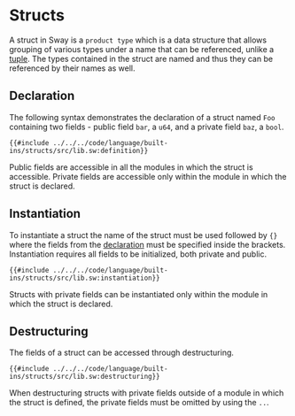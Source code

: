 # Structs

A struct in Sway is a `product type` which is a data structure that allows grouping of various types under a name that can be referenced, unlike a [tuple](tuples.md). The types contained in the struct are named and thus they can be referenced by their names as well.

## Declaration

The following syntax demonstrates the declaration of a struct named `Foo` containing two fields - public field `bar`, a `u64`, and a private field `baz`, a `bool`.

```sway
{{#include ../../../code/language/built-ins/structs/src/lib.sw:definition}}
```

Public fields are accessible in all the modules in which the struct is accessible. Private fields are accessible only within the module in which the struct is declared.

## Instantiation

To instantiate a struct the name of the struct must be used followed by `{}` where the fields from the [declaration](#declaration) must be specified inside the brackets. Instantiation requires all fields to be initialized, both private and public.

```sway
{{#include ../../../code/language/built-ins/structs/src/lib.sw:instantiation}}
```

Structs with private fields can be instantiated only within the module in which the struct is declared.

## Destructuring

The fields of a struct can be accessed through destructuring.

```sway
{{#include ../../../code/language/built-ins/structs/src/lib.sw:destructuring}}
```

When destructuring structs with private fields outside of a module in which the struct is defined, the private fields must be omitted by using the `..`.